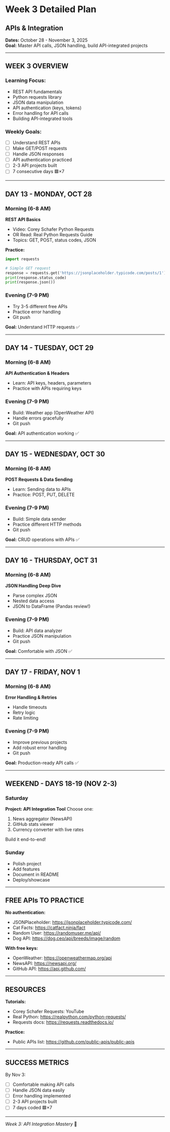 # Week 3 Detailed Plan
## APIs & Integration

**Dates:** October 28 - November 3, 2025  
**Goal:** Master API calls, JSON handling, build API-integrated projects

---

## WEEK 3 OVERVIEW

### Learning Focus:
- REST API fundamentals
- Python requests library
- JSON data manipulation
- API authentication (keys, tokens)
- Error handling for API calls
- Building API-integrated tools

### Weekly Goals:
- [ ] Understand REST APIs
- [ ] Make GET/POST requests
- [ ] Handle JSON responses
- [ ] API authentication practiced
- [ ] 2-3 API projects built
- [ ] 7 consecutive days 🟩×7

---

## DAY 13 - MONDAY, OCT 28

### Morning (6-8 AM)
**REST API Basics**
- Video: Corey Schafer Python Requests
- OR Read: Real Python Requests Guide
- Topics: GET, POST, status codes, JSON

**Practice:**
```python
import requests

# Simple GET request
response = requests.get('https://jsonplaceholder.typicode.com/posts/1')
print(response.status_code)
print(response.json())
```

### Evening (7-9 PM)
- Try 3-5 different free APIs
- Practice error handling
- Git push

**Goal:** Understand HTTP requests ✅

---

## DAY 14 - TUESDAY, OCT 29

### Morning (6-8 AM)
**API Authentication & Headers**
- Learn: API keys, headers, parameters
- Practice with APIs requiring keys

### Evening (7-9 PM)
- Build: Weather app (OpenWeather API)
- Handle errors gracefully
- Git push

**Goal:** API authentication working ✅

---

## DAY 15 - WEDNESDAY, OCT 30

### Morning (6-8 AM)
**POST Requests & Data Sending**
- Learn: Sending data to APIs
- Practice: POST, PUT, DELETE

### Evening (7-9 PM)
- Build: Simple data sender
- Practice different HTTP methods
- Git push

**Goal:** CRUD operations with APIs ✅

---

## DAY 16 - THURSDAY, OCT 31

### Morning (6-8 AM)
**JSON Handling Deep Dive**
- Parse complex JSON
- Nested data access
- JSON to DataFrame (Pandas review!)

### Evening (7-9 PM)
- Build: API data analyzer
- Practice JSON manipulation
- Git push

**Goal:** Comfortable with JSON ✅

---

## DAY 17 - FRIDAY, NOV 1

### Morning (6-8 AM)
**Error Handling & Retries**
- Handle timeouts
- Retry logic
- Rate limiting

### Evening (7-9 PM)
- Improve previous projects
- Add robust error handling
- Git push

**Goal:** Production-ready API calls ✅

---

## WEEKEND - DAYS 18-19 (NOV 2-3)

### Saturday
**Project: API Integration Tool**
Choose one:
1. News aggregator (NewsAPI)
2. GitHub stats viewer
3. Currency converter with live rates

Build it end-to-end!

### Sunday
- Polish project
- Add features
- Document in README
- Deploy/showcase

---

## FREE APIs TO PRACTICE

**No authentication:**
- JSONPlaceholder: https://jsonplaceholder.typicode.com/
- Cat Facts: https://catfact.ninja/fact
- Random User: https://randomuser.me/api/
- Dog API: https://dog.ceo/api/breeds/image/random

**With free keys:**
- OpenWeather: https://openweathermap.org/api
- NewsAPI: https://newsapi.org/
- GitHub API: https://api.github.com/

---

## RESOURCES

**Tutorials:**
- Corey Schafer Requests: YouTube
- Real Python: https://realpython.com/python-requests/
- Requests docs: https://requests.readthedocs.io/

**Practice:**
- Public APIs list: https://github.com/public-apis/public-apis

---

## SUCCESS METRICS

By Nov 3:
- [ ] Comfortable making API calls
- [ ] Handle JSON data easily
- [ ] Error handling implemented
- [ ] 2-3 API projects built
- [ ] 7 days coded 🟩×7

---

*Week 3: API Integration Mastery* 🚀